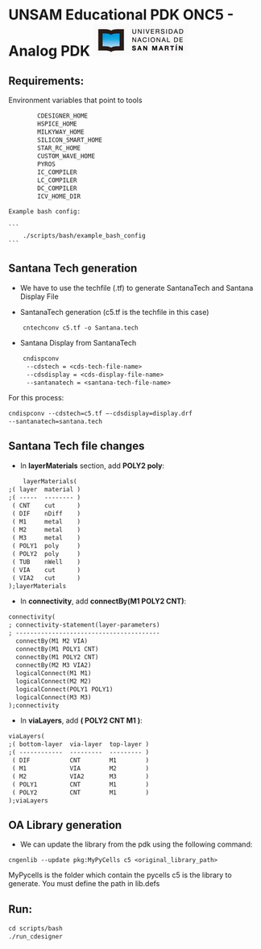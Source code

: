 # UNSAM Educational PDK ONC5 - Analog PDK ![unsam_logo](../doc/img/logo_unsam.jpg "UNSAM logo")

## Requirements:
Environment variables that point to tools

```
		CDESIGNER_HOME
		HSPICE_HOME
		MILKYWAY_HOME
		SILICON_SMART_HOME
		STAR_RC_HOME
		CUSTOM_WAVE_HOME
		PYROS
		IC_COMPILER
		LC_COMPILER
		DC_COMPILER
		ICV_HOME_DIR
```
	Example bash config:

	```
		./scripts/bash/example_bash_config
	```


## Santana Tech generation

* We have to use the techfile (.tf) to generate SantanaTech and Santana Display File

* SantanaTech generation (c5.tf is the techfile in this case)

```
	cntechconv c5.tf -o Santana.tech
```

* Santana Display from SantanaTech

```
	cndispconv
     --cdstech = <cds-tech-file-name>
     --cdsdisplay = <cds-display-file-name>
     --santanatech = <santana-tech-file-name>
```

For this process:

```
cndispconv --cdstech=c5.tf –-cdsdisplay=display.drf
--santanatech=santana.tech
```


## Santana Tech file changes

* In **layerMaterials** section, add **POLY2  poly**:

```
	layerMaterials(
;( layer  material )
;( -----  -------- )
 ( CNT    cut      )
 ( DIF    nDiff    )
 ( M1     metal    )
 ( M2     metal    )
 ( M3     metal    )
 ( POLY1  poly     )
 ( POLY2  poly     )
 ( TUB    nWell    )
 ( VIA    cut      )
 ( VIA2   cut      )
);layerMaterials
```

* In **connectivity**, add **connectBy(M1 POLY2 CNT)**:

```
connectivity(
; connectivity-statement(layer-parameters)
; ----------------------------------------
  connectBy(M1 M2 VIA)
  connectBy(M1 POLY1 CNT)
  connectBy(M1 POLY2 CNT)
  connectBy(M2 M3 VIA2)
  logicalConnect(M1 M1)
  logicalConnect(M2 M2)
  logicalConnect(POLY1 POLY1)
  logicalConnect(M3 M3)
);connectivity

```

* In **viaLayers**, add **( POLY2         CNT        M1        )**:

```
viaLayers(
;( bottom-layer  via-layer  top-layer )
;( ------------  ---------  --------- )
 ( DIF           CNT        M1        )
 ( M1            VIA        M2        )
 ( M2            VIA2       M3        )
 ( POLY1         CNT        M1        )
 ( POLY2         CNT        M1        )
);viaLayers
```


## OA Library generation

* We can update the library from the pdk using the following command:

```
cngenlib --update pkg:MyPyCells c5 <original_library_path>
```

MyPycells is the folder which contain the pycells
c5 is the library to generate. You must define the path in lib.defs

## Run:

	cd scripts/bash
	./run_cdesigner



